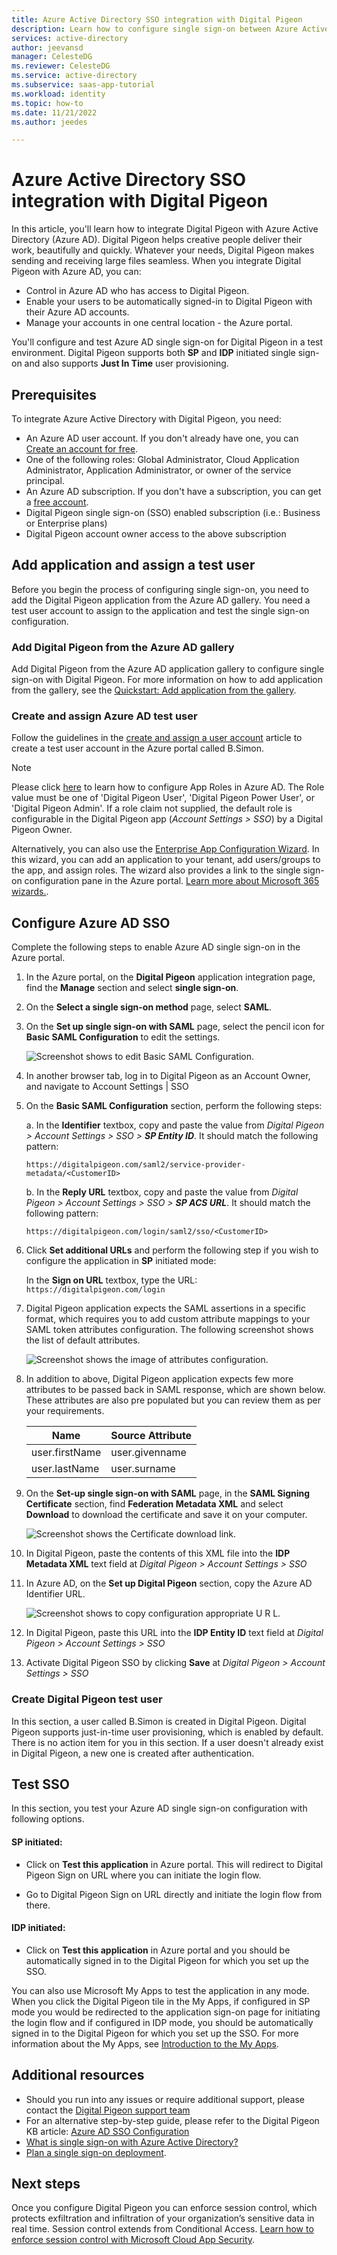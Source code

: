 ```yaml
---
title: Azure Active Directory SSO integration with Digital Pigeon
description: Learn how to configure single sign-on between Azure Active Directory and Digital Pigeon.
services: active-directory
author: jeevansd
manager: CelesteDG
ms.reviewer: CelesteDG
ms.service: active-directory
ms.subservice: saas-app-tutorial
ms.workload: identity
ms.topic: how-to
ms.date: 11/21/2022
ms.author: jeedes

---
```


# Azure Active Directory SSO integration with Digital Pigeon

In this article, you'll learn how to integrate Digital Pigeon with Azure Active Directory (Azure AD). Digital Pigeon helps creative people deliver their work, beautifully and quickly.  Whatever your needs, Digital Pigeon makes sending and receiving large files seamless. When you integrate Digital Pigeon with Azure AD, you can:

* Control in Azure AD who has access to Digital Pigeon.
* Enable your users to be automatically signed-in to Digital Pigeon with their Azure AD accounts.
* Manage your accounts in one central location - the Azure portal.

You'll configure and test Azure AD single sign-on for Digital Pigeon in a test environment. Digital Pigeon supports both **SP** and **IDP** initiated single sign-on and also supports **Just In Time** user provisioning.

## Prerequisites

To integrate Azure Active Directory with Digital Pigeon, you need:

* An Azure AD user account. If you don't already have one, you can [Create an account for free](https://azure.microsoft.com/free/?WT.mc_id=A261C142F).
* One of the following roles: Global Administrator, Cloud Application Administrator, Application Administrator, or owner of the service principal.
* An Azure AD subscription. If you don't have a subscription, you can get a [free account](https://azure.microsoft.com/free/).
* Digital Pigeon single sign-on (SSO) enabled subscription (i.e.: Business or Enterprise plans)
* Digital Pigeon account owner access to the above subscription

## Add application and assign a test user

Before you begin the process of configuring single sign-on, you need to add the Digital Pigeon application from the Azure AD gallery. You need a test user account to assign to the application and test the single sign-on configuration.

### Add Digital Pigeon from the Azure AD gallery

Add Digital Pigeon from the Azure AD application gallery to configure single sign-on with Digital Pigeon. For more information on how to add application from the gallery, see the [Quickstart: Add application from the gallery](../manage-apps/add-application-portal.md).

### Create and assign Azure AD test user

Follow the guidelines in the [create and assign a user account](../manage-apps/add-application-portal-assign-users.md) article to create a test user account in the Azure portal called B.Simon.

   > [!NOTE]
   > Please click [here](../develop/howto-add-app-roles-in-azure-ad-apps.md#app-roles-ui) to learn how to configure App Roles in Azure AD. The Role value must be one of 'Digital Pigeon User', 'Digital Pigeon Power User', or 'Digital Pigeon Admin'. If a role claim not supplied, the default role is configurable in the Digital Pigeon app (_Account Settings > SSO_) by a Digital Pigeon Owner.

Alternatively, you can also use the [Enterprise App Configuration Wizard](https://portal.office.com/AdminPortal/home?Q=Docs#/azureadappintegration). In this wizard, you can add an application to your tenant, add users/groups to the app, and assign roles. The wizard also provides a link to the single sign-on configuration pane in the Azure portal. [Learn more about Microsoft 365 wizards.](/microsoft-365/admin/misc/azure-ad-setup-guides). 

## Configure Azure AD SSO

Complete the following steps to enable Azure AD single sign-on in the Azure portal.

1. In the Azure portal, on the **Digital Pigeon** application integration page, find the **Manage** section and select **single sign-on**.
1. On the **Select a single sign-on method** page, select **SAML**.
1. On the **Set up single sign-on with SAML** page, select the pencil icon for **Basic SAML Configuration** to edit the settings.

   ![Screenshot shows to edit Basic SAML Configuration.](common/edit-urls.png "Basic Configuration")

1. In another browser tab, log in to Digital Pigeon as an Account Owner, and navigate to Account Settings | SSO

3. On the **Basic SAML Configuration** section, perform the following steps:

    a. In the **Identifier** textbox, copy and paste the value from _Digital Pigeon > Account Settings > SSO > **SP Entity ID**_.
    It should match the following pattern:
    
    `https://digitalpigeon.com/saml2/service-provider-metadata/<CustomerID>`

    b. In the **Reply URL** textbox, copy and paste the value from _Digital Pigeon > Account Settings > SSO > **SP ACS URL**_.
    It should match the following pattern:
    
    `https://digitalpigeon.com/login/saml2/sso/<CustomerID>`

1. Click **Set additional URLs** and perform the following step if you wish to configure the application in **SP** initiated mode:

    In the **Sign on URL** textbox, type the URL:
    `https://digitalpigeon.com/login`

1. Digital Pigeon application expects the SAML assertions in a specific format, which requires you to add custom attribute mappings to your SAML token attributes configuration. The following screenshot shows the list of default attributes.

    ![Screenshot shows the image of attributes configuration.](common/default-attributes.png "Attributes")

1. In addition to above, Digital Pigeon application expects few more attributes to be passed back in SAML response, which are shown below. These attributes are also pre populated but you can review them as per your requirements.

    | Name | Source Attribute|
    | ------------ | --------- |
    | user.firstName | user.givenname |
    | user.lastName | user.surname |

1. On the **Set-up single sign-on with SAML** page, in the **SAML Signing Certificate** section,  find **Federation Metadata XML** and select **Download** to download the certificate and save it on your computer.

    ![Screenshot shows the Certificate download link.](common/metadataxml.png "Certificate")

1. In Digital Pigeon, paste the contents of this XML file into the **IDP Metadata XML** text field at _Digital Pigeon > Account Settings > SSO_

1. In Azure AD, on the **Set up Digital Pigeon** section, copy the Azure AD Identifier URL.

	![Screenshot shows to copy configuration appropriate U R L.](common/copy-configuration-urls.png "Metadata")

1. In Digital Pigeon, paste this URL into the **IDP Entity ID** text field at _Digital Pigeon > Account Settings > SSO_

1. Activate Digital Pigeon SSO by clicking **Save** at _Digital Pigeon > Account Settings > SSO_

### Create Digital Pigeon test user

In this section, a user called B.Simon is created in Digital Pigeon. Digital Pigeon supports just-in-time user provisioning, which is enabled by default. There is no action item for you in this section. If a user doesn't already exist in Digital Pigeon, a new one is created after authentication.

## Test SSO 

In this section, you test your Azure AD single sign-on configuration with following options. 

#### SP initiated:

* Click on **Test this application** in Azure portal. This will redirect to Digital Pigeon Sign on URL where you can initiate the login flow.  

* Go to Digital Pigeon Sign on URL directly and initiate the login flow from there.

#### IDP initiated:

* Click on **Test this application** in Azure portal and you should be automatically signed in to the Digital Pigeon for which you set up the SSO. 

You can also use Microsoft My Apps to test the application in any mode. When you click the Digital Pigeon tile in the My Apps, if configured in SP mode you would be redirected to the application sign-on page for initiating the login flow and if configured in IDP mode, you should be automatically signed in to the Digital Pigeon for which you set up the SSO. For more information about the My Apps, see [Introduction to the My Apps](../user-help/my-apps-portal-end-user-access.md).

## Additional resources

* Should you run into any issues or require additional support, please contact the [Digital Pigeon support team](mailto:help@digitalpigeon.com)
* For an alternative step-by-step guide, please refer to the Digital Pigeon KB article: [Azure AD SSO Configuration](https://digitalpigeon.zendesk.com/hc/en-us/articles/5403612403855-Azure-AD-SSO-Configuration)
* [What is single sign-on with Azure Active Directory?](../manage-apps/what-is-single-sign-on.md)
* [Plan a single sign-on deployment](../manage-apps/plan-sso-deployment.md).

## Next steps

Once you configure Digital Pigeon you can enforce session control, which protects exfiltration and infiltration of your organization’s sensitive data in real time. Session control extends from Conditional Access. [Learn how to enforce session control with Microsoft Cloud App Security](/cloud-app-security/proxy-deployment-aad).
